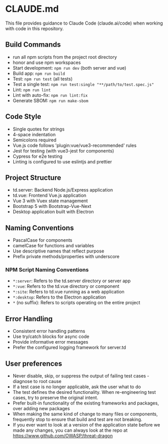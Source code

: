 # CLAUDE.md

This file provides guidance to Claude Code (claude.ai/code) when working with code in this repository.

## Build Commands

-   run all npm scripts from the project root directory
-   honor and use npm workspaces
-   Start development: `npm run dev` (both server and vue)
-   Build app: `npm run build`
-   Test: `npm run test` (all tests)
-   Test a single test: `npm run test:single "**/path/to/test.spec.js"`
-   Lint: `npm run lint`
-   Lint with auto-fix: `npm run lint:fix`
-   Generate SBOM: `npm run make-sbom`

## Code Style

-   Single quotes for strings
-   4-space indentation
-   Semicolons required
-   Vue.js code follows 'plugin:vue/vue3-recommended' rules
-   Jest for testing (with vue3-jest for components)
-   Cypress for e2e testing
-   Linting is configured to use eslintjs and prettier

## Project Structure

-   td.server: Backend Node.js/Express application
-   td.vue: Frontend Vue.js application
-   Vue 3 with Vuex state management
-   Bootstrap 5 with Bootstrap-Vue-Next
-   Desktop application built with Electron

## Naming Conventions

-   PascalCase for components
-   camelCase for functions and variables
-   Use descriptive names that reflect purpose
-   Prefix private methods/properties with underscore

### NPM Script Naming Conventions

-   `*:server`: Refers to the td.server directory or server app
-   `*:vue`: Refers to the td.vue directory or component
-   `*:site`: Refers to td.vue running as a web application
-   `*:desktop`: Refers to the Electron application
-   `*` (no suffix): Refers to scripts operating on the entire project

## Error Handling

-   Consistent error handling patterns
-   Use try/catch blocks for async code
-   Provide informative error messages
-   Prefer the configured logging framework for server.td

## User preferences

-   Never disable, skip, or suppress the output of failing test cases - diagnose to root cause
-   If a test case is no longer applicable, ask the user what to do
-   The test defines the desired functionality. When re-engineering test cases, try to preserve the original intent.
-   Prefer built-in functionality of the existing frameworks and packages, over adding new packages
-   When making the same kind of change to many files or components, frequently stop to ensure that build and test are not breaking.
-   If you ever want to look at a version of the application state before we made any changes, you can always look at the repo at https://www.github.com/OWASP/threat-dragon
